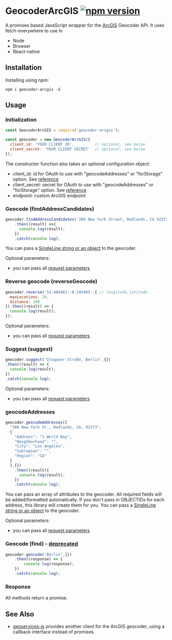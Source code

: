 # GeocoderArcGIS [![npm version](https://badge.fury.io/js/geocoder-arcgis.svg)](https://badge.fury.io/js/geocoder-arcgis)

A promises based JavaScript wrapper for the [ArcGIS](https://developers.arcgis.com/features/geocoding/) Geocoder API.
It uses fetch-everywhere to use in

- Node
- Browser
- React-native

## Installation

Installing using npm:

    npm i geocoder-arcgis -S

## Usage

### Initialization
```javascript
const GeocoderArcGIS = require('geocoder-arcgis');

const geocoder = new GeocoderArcGIS({
  client_id: 'YOUR CLIENT ID',         // optional, see below
  client_secret: 'YOUR CLIENT SECRET'  // optional, see below
});
```

The constructor function also takes an optional configuration object:

* client_id: id for OAuth to use with "geocodeAddresses" or "forStorage" option. See [reference](https://developers.arcgis.com/rest/geocode/api-reference/geocoding-free-vs-paid.htm)
* client_secret: secret for OAuth to use with "geocodeAddresses" or "forStorage" option. See [reference](https://developers.arcgis.com/rest/geocode/api-reference/geocoding-free-vs-paid.htm)
* endpoint: custom ArcGIS endpoint

### Geocode (findAddressCandidates)

```javascript
geocoder.findAddressCandidates('380 New York Street, Redlands, CA 92373',{})
    .then((result) =>{
      console.log(result);
    })
    .catch(console.log);
```

You can pass a [SingleLine string or an object](https://developers.arcgis.com/rest/geocode/api-reference/geocoding-find-address-candidates.htm#ESRI_SECTION1_699C8961EDD845CAB84A46409D9E9105) to the geocoder.

Optional parameters:
* you can pass all [request parameters](https://developers.arcgis.com/rest/geocode/api-reference/geocoding-find-address-candidates.htm#ESRI_SECTION1_699C8961EDD845CAB84A46409D9E9105)

### Reverse geocode (reverseGeocode)
```javascript
geocoder.reverse('51.484463,-0.195405',{ // longitude,latitude
  maxLocations: 10,
  distance: 100
}).then((result) => {
  console.log(result);
});
```

Optional parameters:
* you can pass all [request parameters](https://developers.arcgis.com/rest/geocode/api-reference/geocoding-reverse-geocode.htm#ESRI_SECTION1_ABD1AD449DF54FFEB9527A606341714C)

### Suggest (suggest)
```javascript
geocoder.suggest('Glogauer Straße, Berlin',{})
.then((result) => {
  console.log(result);
})
.catch(console.log);
```

Optional parameters:
* you can pass all [request parameters](https://developers.arcgis.com/rest/geocode/api-reference/geocoding-suggest.htm#ESRI_SECTION1_606D93C721874B16844B9AB9CA8083FF)

### geocodeAddresses
```javascript
geocoder.geocodeAddresses([
  "380 New York St., Redlands, CA, 92373",
  {
    "Address": "1 World Way",
    "Neighborhood": "",
    "City": "Los Angeles",
    "Subregion": "",
    "Region": "CA"
  }
  ],{})
    .then((result){
      console.log(result);
    })
    .catch(console.log);
```

You can pass an array of attributes to the geocoder. All required fields will be added/formatted automatically.  If you don't pass in OBJECTIDs for each address, this library will create them for you. You can pass a [SingleLine string or an object](https://developers.arcgis.com/rest/geocode/api-reference/geocoding-find-address-candidates.htm#ESRI_SECTION1_699C8961EDD845CAB84A46409D9E9105) to the geocoder.

Optional parameters:
* you can pass all [request parameters](https://developers.arcgis.com/rest/geocode/api-reference/geocoding-geocode-addresses.htm#ESRI_SECTION1_2F67482E18324994B54C9E93A81AA99D)

### Geocode (find) - [deprecated](https://developers.arcgis.com/rest/geocode/api-reference/geocoding-find-address-candidates.htm)
```javascript
geocoder.geocode('Berlin',{})
    .then((response) => {
        console.log(response);
    })
    .catch(console.log);
```

### Response

All methods return a promise.

## See Also
* [geoservices-js](https://github.com/Esri/geoservices-js/blob/master/docs/Geocoding.md) provides another client for the ArcGIS geocoder, using a callback interface instead of promises.
